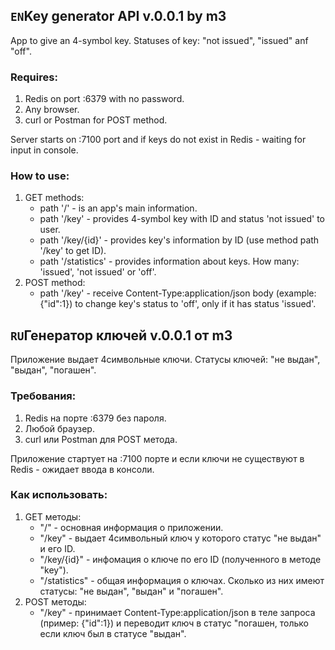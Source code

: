 ## `EN`**Key generator API v.0.0.1 by m3**

App to give an 4-symbol key.
Statuses of key: "not issued", "issued" anf "off".

### Requires:
1) Redis on port :6379 with no password.
2) Any browser.
3) curl or Postman for POST method.

Server starts on :7100 port and if keys do not exist in Redis - waiting for input in console.

### How to use:
1) GET methods:
    * path '/' - is an app's main information.
    * path '/key' - provides 4-symbol key with ID and status 'not issued' to user.
    * path '/key/{id}' - provides key's information by ID (use method path '/key' to get ID).
    * path '/statistics' - provides information about keys. How many: 'issued', 'not issued' or 'off'.
2) POST method:
    * path '/key' - receive Content-Type:application/json body (example: {"id":1}) to change key's status to 'off', only if it has status 'issued'.
    
## `RU`**Генератор ключей v.0.0.1 от m3**

Приложение выдает 4символьные ключи. Статусы ключей: "не выдан", "выдан", "погашен".

### Требования:
1) Redis на порте :6379 без пароля.
2) Любой браузер.
3) curl или Postman для POST метода.

Приложение стартует на :7100 порте и если ключи не существуют в Redis - ожидает ввода в консоли.

### Как использовать:
1) GET методы:
    * "/" - основная информация о приложении.
    * "/key" - выдает 4символьный ключ у которого статус "не выдан" и его ID.
    * "/key/{id}" - инфомация о ключе по его ID (полученного в методе "key").
    * "/statistics" - общая информация о ключах. Сколько из них имеют статусы: "не выдан", "выдан" и "погашен".
2) POST методы:
    * "/key" - принимает Content-Type:application/json в теле запроса (пример: {"id":1}) и переводит ключ в статус "погашен, только если ключ был в статусе "выдан".            

